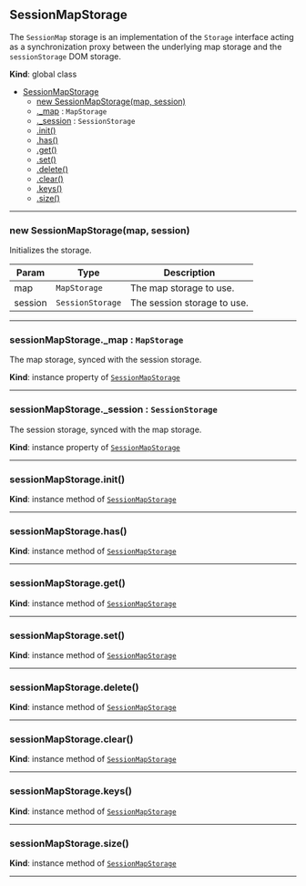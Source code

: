 <a name="SessionMapStorage"></a>

## SessionMapStorage
The <code>SessionMap</code> storage is an implementation of the
<code>Storage</code> interface acting as a synchronization proxy between
the underlying map storage and the <code>sessionStorage</code> DOM storage.

**Kind**: global class  

* [SessionMapStorage](#SessionMapStorage)
    * [new SessionMapStorage(map, session)](#new_SessionMapStorage_new)
    * [._map](#SessionMapStorage+_map) : <code>MapStorage</code>
    * [._session](#SessionMapStorage+_session) : <code>SessionStorage</code>
    * [.init()](#SessionMapStorage+init)
    * [.has()](#SessionMapStorage+has)
    * [.get()](#SessionMapStorage+get)
    * [.set()](#SessionMapStorage+set)
    * [.delete()](#SessionMapStorage+delete)
    * [.clear()](#SessionMapStorage+clear)
    * [.keys()](#SessionMapStorage+keys)
    * [.size()](#SessionMapStorage+size)


* * *

<a name="new_SessionMapStorage_new"></a>

### new SessionMapStorage(map, session)
Initializes the storage.


| Param | Type | Description |
| --- | --- | --- |
| map | <code>MapStorage</code> | The map storage to use. |
| session | <code>SessionStorage</code> | The session storage to use. |


* * *

<a name="SessionMapStorage+_map"></a>

### sessionMapStorage._map : <code>MapStorage</code>
The map storage, synced with the session storage.

**Kind**: instance property of [<code>SessionMapStorage</code>](#SessionMapStorage)  

* * *

<a name="SessionMapStorage+_session"></a>

### sessionMapStorage._session : <code>SessionStorage</code>
The session storage, synced with the map storage.

**Kind**: instance property of [<code>SessionMapStorage</code>](#SessionMapStorage)  

* * *

<a name="SessionMapStorage+init"></a>

### sessionMapStorage.init()
**Kind**: instance method of [<code>SessionMapStorage</code>](#SessionMapStorage)  

* * *

<a name="SessionMapStorage+has"></a>

### sessionMapStorage.has()
**Kind**: instance method of [<code>SessionMapStorage</code>](#SessionMapStorage)  

* * *

<a name="SessionMapStorage+get"></a>

### sessionMapStorage.get()
**Kind**: instance method of [<code>SessionMapStorage</code>](#SessionMapStorage)  

* * *

<a name="SessionMapStorage+set"></a>

### sessionMapStorage.set()
**Kind**: instance method of [<code>SessionMapStorage</code>](#SessionMapStorage)  

* * *

<a name="SessionMapStorage+delete"></a>

### sessionMapStorage.delete()
**Kind**: instance method of [<code>SessionMapStorage</code>](#SessionMapStorage)  

* * *

<a name="SessionMapStorage+clear"></a>

### sessionMapStorage.clear()
**Kind**: instance method of [<code>SessionMapStorage</code>](#SessionMapStorage)  

* * *

<a name="SessionMapStorage+keys"></a>

### sessionMapStorage.keys()
**Kind**: instance method of [<code>SessionMapStorage</code>](#SessionMapStorage)  

* * *

<a name="SessionMapStorage+size"></a>

### sessionMapStorage.size()
**Kind**: instance method of [<code>SessionMapStorage</code>](#SessionMapStorage)  

* * *

